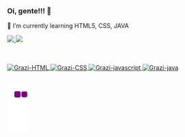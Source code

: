 ### Oi, gente!!! 👋

🌱 I’m currently learning HTML5, CSS, JAVA

<div>
  <a href="https://github.com/agraziella"/>
  <img height ="180em" src="https://github-readme-stats.vercel.app/api?username=agraziella&show_icons=true&theme=dark&include_all_commits=true&count_private=true"/>
  <img height ="180em" src="https://github-readme-stats.vercel.app/api/top-langs/?username=agraziella&layout=compact&langs_count=16&theme=dark"/>
</div>

##

<div style ="display: inline_block"><br>
  <img align="center" alt="Grazi-HTML" height="30" width="40" src="https://cdn.jsdelivr.net/gh/devicons/devicon/icons/html5/html5-original.svg" />
  <img align="center" alt="Grazi-CSS" height="30" width="40" src="https://cdn.jsdelivr.net/gh/devicons/devicon/icons/css3/css3-original.svg" />
  <img align="center" alt="Grazi-javascript" height="30" width="40" src="https://cdn.jsdelivr.net/gh/devicons/devicon/icons/javascript/javascript-original.svg" />
  <img align="center" alt="Grazi-java" height="30" width="40" src="https://cdn.jsdelivr.net/gh/devicons/devicon/icons/java/java-original.svg" /> 
</div>

##

![snake gif](https://github.com/agraziella/agraziella/blob/output/github-contribution-grid-snake.gif)




